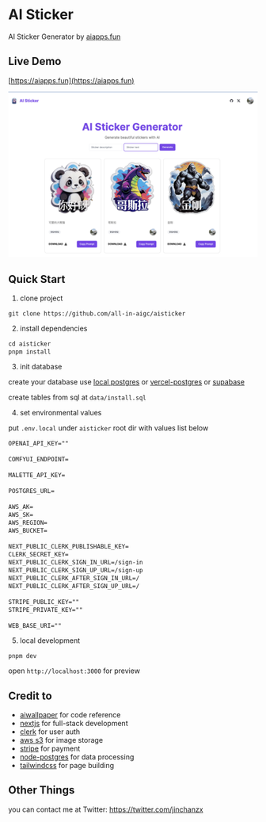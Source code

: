 # AI Sticker

AI Sticker Generator by [aiapps.fun](https://aiapps.fun)

## Live Demo

[https://aiapps.fun](https://aiapps.fun)

![demo](./preview.png)

## Quick Start

1. clone project

```shell
git clone https://github.com/all-in-aigc/aisticker
```

2. install dependencies

```shell
cd aisticker
pnpm install
```

3. init database

create your database use [local postgres](https://wiki.postgresql.org/wiki/Homebrew) or [vercel-postgres](https://vercel.com/docs/storage/vercel-postgres) or [supabase](https://supabase.com/)

create tables from sql at `data/install.sql`

4. set environmental values

put `.env.local` under `aisticker` root dir with values list below

```
OPENAI_API_KEY=""

COMFYUI_ENDPOINT=

MALETTE_API_KEY=

POSTGRES_URL=

AWS_AK=
AWS_SK=
AWS_REGION=
AWS_BUCKET=

NEXT_PUBLIC_CLERK_PUBLISHABLE_KEY=
CLERK_SECRET_KEY=
NEXT_PUBLIC_CLERK_SIGN_IN_URL=/sign-in
NEXT_PUBLIC_CLERK_SIGN_UP_URL=/sign-up
NEXT_PUBLIC_CLERK_AFTER_SIGN_IN_URL=/
NEXT_PUBLIC_CLERK_AFTER_SIGN_UP_URL=/

STRIPE_PUBLIC_KEY=""
STRIPE_PRIVATE_KEY=""

WEB_BASE_URI=""
```

5. local development

```shell
pnpm dev
```

open `http://localhost:3000` for preview

## Credit to

- [aiwallpaper](https://github.com/all-in-aigc/aiwallpaper) for code reference
- [nextjs](https://nextjs.org/docs) for full-stack development
- [clerk](https://clerk.com/docs/quickstarts/nextjs) for user auth
- [aws s3](https://docs.aws.amazon.com/AmazonS3/latest/userguide/upload-objects.html) for image storage
- [stripe](https://stripe.com/docs/development) for payment
- [node-postgres](https://node-postgres.com/) for data processing
- [tailwindcss](https://tailwindcss.com/) for page building

## Other Things

you can contact me at Twitter: https://twitter.com/jinchanzx
